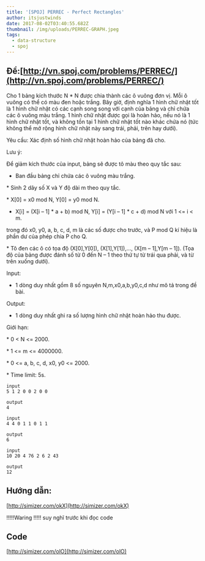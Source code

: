 ```yaml
---
title: '[SPOJ] PERREC - Perfect Rectangles'
author: itsjustwinds
date: 2017-08-02T03:40:55.682Z
thumbnail: /img/uploads/PERREC-GRAPH.jpeg
tags:
  - data-structure
  - spoj
---
```

## Đề:[http://vn.spoj.com/problems/PERREC/](http://vn.spoj.com/problems/PERREC/)

Cho 1 bảng kích thước N \* N được chia thành các ô vuông đơn vị. Mỗi ô vuông có thể có màu đen hoặc trắng. Bây giờ, định nghĩa 1 hình chữ nhật tốt là 1 hình chữ nhật có các cạnh song song với cạnh của bảng và chỉ chứa các ô vuông màu trắng. 1 hình chữ nhật được gọi là hoàn hảo, nếu nó là 1 hình chữ nhật tốt, và không tồn tại 1 hình chữ nhật tốt nào khác chứa nó \(tức không thể mở rộng hình chữ nhật này sang trái, phải, trên hay dưới\).



Yêu cầu: Xác định số hình chữ nhật hoàn hảo của bảng đã cho.



Lưu ý:

Để giảm kích thước của input, bảng sẽ được tô màu theo quy tắc sau:

* Ban đầu bảng chỉ chứa các ô vuông màu trắng.

* Sinh 2 dãy số X và Y độ dài m theo quy tắc.

* X\[0\] = x0 mod N, Y\[0\] = y0 mod N.

* X\[i\] = \(X\[i – 1\] \* a + b\) mod N, Y\[i\] = \(Y\[i – 1\] \* c + d\) mod N với 1 &lt;= i &lt; m.

trong đó x0, y0, a, b, c, d, m là các số được cho trước, và P mod Q kí hiệu là phần dư của phép chia P cho Q.

* Tô đen các ô có tọa độ \(X\[0\],Y\[0\]\), \(X\[1\],Y\[1\]\),…, \(X\[m – 1\],Y\[m – 1\]\). \(Tọa độ của bảng được đánh số từ 0 đến N – 1 theo thứ tự từ trái qua phải, và từ trên xuống dưới\).



Input:

* 1 dòng duy nhất gồm 8 số nguyên N,m,x0,a,b,y0,c,d như mô tả trong đề bài.



Output:

* 1 dòng duy nhất ghi ra số lượng hình chữ nhật hoàn hảo thu được.



Giới hạn:

* 0 &lt; N &lt;= 2000.

* 1 &lt;= m &lt;= 4000000.

* 0 &lt;= a, b, c, d, x0, y0 &lt;= 2000.

* Time limit: 5s.

```
input
5 1 2 0 0 2 0 0

output
4

```

```
input
4 4 0 1 1 0 1 1

output
6

```

```
input
10 20 4 76 2 6 2 43

output
12

```
## Hướng dẫn:
[http://simizer.com/okX](http://simizer.com/okX)

!!!!!Waring !!!!! suy nghĩ trước khi đọc code

## Code

[http://simizer.com/olO](http://simizer.com/olO)





